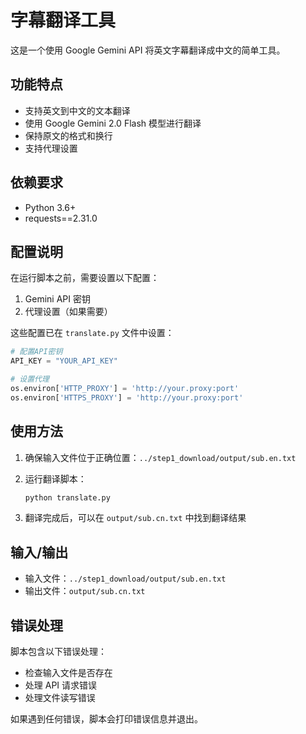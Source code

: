 # 字幕翻译工具

这是一个使用 Google Gemini API 将英文字幕翻译成中文的简单工具。

## 功能特点

- 支持英文到中文的文本翻译
- 使用 Google Gemini 2.0 Flash 模型进行翻译
- 保持原文的格式和换行
- 支持代理设置

## 依赖要求

- Python 3.6+
- requests==2.31.0

## 配置说明

在运行脚本之前，需要设置以下配置：

1. Gemini API 密钥
2. 代理设置（如果需要）

这些配置已在 `translate.py` 文件中设置：

```python
# 配置API密钥
API_KEY = "YOUR_API_KEY"

# 设置代理
os.environ['HTTP_PROXY'] = 'http://your.proxy:port'
os.environ['HTTPS_PROXY'] = 'http://your.proxy:port'
```

## 使用方法

1. 确保输入文件位于正确位置：`../step1_download/output/sub.en.txt`

2. 运行翻译脚本：
   ```bash
   python translate.py
   ```

3. 翻译完成后，可以在 `output/sub.cn.txt` 中找到翻译结果

## 输入/输出

- 输入文件：`../step1_download/output/sub.en.txt`
- 输出文件：`output/sub.cn.txt`

## 错误处理

脚本包含以下错误处理：

- 检查输入文件是否存在
- 处理 API 请求错误
- 处理文件读写错误

如果遇到任何错误，脚本会打印错误信息并退出。 
